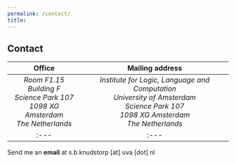 ```yaml
---
permalink: /contact/
title: 
---
```

## Contact

| Office| Mailing address |
| :---: | :---: |
| *Room F1.15*<br /> *Building F*<br /> *Science Park 107*<br /> *1098 XG Amsterdam*<br /> *The Netherlands*</address> | *Institute for Logic, Language and Computation <br /> University of Amsterdam<br /> Science Park 107<br /> 1098 XG Amsterdam<br /> The Netherlands* |
| :--- | :--- |

Send me an **email** at s.b.knudstorp [at] uva [dot] nl

